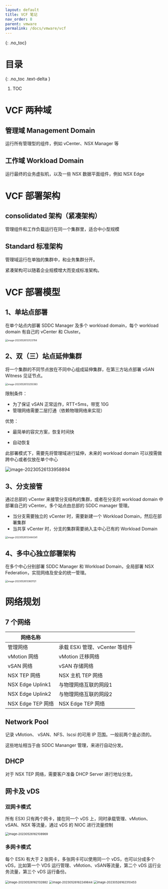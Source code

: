 ```yaml
---
layout: default
title: VCF 笔记
nav_order: 8
parent: vmware
permalink: /docs/vmware/vcf
---
```




{: .no_toc}

# 目录

{: .no_toc .text-delta }

1. TOC





# VCF 两种域

## 管理域 Management Domain

运行所有管理型的组件，例如 vCenter、NSX Manager 等

## 工作域 Workload Domain

运行最终的业务虚拟机，以及一些 NSX 数据平面组件，例如 NSX Edge



# VCF 部署架构

## consolidated 架构（紧凑架构）

管理组件和工作负载运行在同一个集群里，适合中小型规模

## Standard 标准架构

管理域运行在单独的集群中，和业务集群分开。

紧凑架构可以随着企业规模增大而变成标准架构。



# VCF 部署模型

## 1、单站点部署

在单个站点内部署 SDDC Manager 及多个 workload domain，每个 workload domain 有自己的 vCenter 和 Cluster。

<img src="../../pics/image-20230526133123784.png" alt="image-20230526133123784" style="zoom: 50%;" />

## 2、双（三）站点延伸集群

将一个集群的不同节点放在不同中心组成延伸集群，在第三方站点部署 vSAN Witness 见证节点。

<img src="../../pics/image-20230526133250363.png" alt="image-20230526133250363" style="zoom:50%;" />

限制条件：

- 为了保证 vSAN 正常运作，RTT<5ms，带宽 10G
- 管理网络需要二层打通（依赖物理网络来实现）

优势：

- 最简单的容灾方案，恢复时间快

- 自动恢复



此部署模式下，需要先将管理域进行延伸，未来的 workload domain 可以按需做跨中心或者仅放在单个中心

![image-20230526133958894](../../pics/image-20230526133958894.png)

## 3、分支接管

通过总部的 vCenter 来接管分支结构的集群，或者在分支的 workload domain 中部署自己的 vCenter。多个站点由总部的 SDDC manager 管理。

- 当分支需要独立的 vCenter 时，需要新建一个 Workload Domain，然后在部署集群
- 当共享 vCenter 时，分支的集群需要纳入主中心已有的 Workload Domain



<img src="../../pics/image-20230526133444341.png" alt="image-20230526133444341" style="zoom:50%;" />

## 4、多中心独立部署架构

在多个中心分别部署 SDDC Manager 和 Workload Domain，全局部署 NSX Federation，实现网络及安全的统一管理。

<img src="../../pics/image-20230526133601121.png" alt="image-20230526133601121" style="zoom:50%;" />



# 网络规划

## 7 个网络

| 网络名称          |                                |
| ----------------- | ------------------------------ |
| 管理网络          | 承载 ESXi 管理、vCenter 等组件 |
| vMotion 网络      | vMotion 迁移网络               |
| vSAN 网络         | vSAN 存储网络                  |
| NSX TEP 网络      | NSX 主机 TEP 网络              |
| NSX Edge Uplink1  | 与物理网络互联的网段1          |
| NSX Edge Uplink2  | 与物理网络互联的网段2          |
| NSX Edge TEP 网络 | NSX Edge TEP 网络              |

## Network Pool

记录 vMotion、 vSAN、NFS、Iscsi 的可用 IP 范围。一般前两个是必须的。

这些地址相当于由 SDDC Mananger 管理，来进行自动分发。



## DHCP

对于 NSX TEP 网络，需要客户准备 DHCP Server 进行地址分发。



## 网卡及 vDS

### 双网卡模式

所有 ESXI 只有两个网卡，接在同一个 vDS 上，同时承载管理、vMotion、vSAN、NSX 等流量，通过 vDS 的 NIOC 进行流量控制

<img src="../../pics/image-20230526162108969.png" alt="image-20230526162108969" style="zoom:67%;" />

### 多网卡模式

每个 ESXi 有大于 2 张网卡，多张网卡可以使用同一个 vDS，也可以分成多个 vDS，比如第一个 VDS 运行管理、vMotion、vSAN等流量，第二个 vDS 运行业务流量，第三个 vDS 运行备份。

<img src="../../pics/image-20230526162132882.png" alt="image-20230526162132882" style="zoom:67%;" />



<img src="../../pics/image-20230526162249844.png" alt="image-20230526162249844" style="zoom:67%;" />

<img src="../../pics/image-20230526162310453.png" alt="image-20230526162310453" style="zoom:67%;" />

